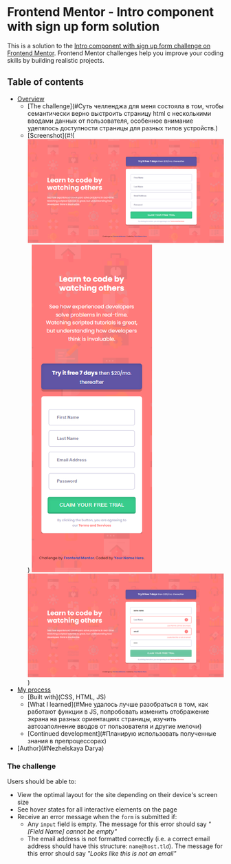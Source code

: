 # Frontend Mentor - Intro component with sign up form solution

This is a solution to the [Intro component with sign up form challenge on Frontend Mentor](https://www.frontendmentor.io/challenges/intro-component-with-signup-form-5cf91bd49edda32581d28fd1). Frontend Mentor challenges help you improve your coding skills by building realistic projects. 

## Table of contents

- [Overview](#overview)
  - [The challenge](#Суть челленджа для меня состояла в том, чтобы семантически верно выстроить страницу html с несколькими вводами данных от пользователя, особенное внимание уделялось доступности страницы для разных типов устройств.)
  - [Screenshot](#!(![screenshot](screenshot.png)) ![screenshot1](screenshot1.png) ![screenshot2](screenshot2.png))
- [My process](#my-process)
  - [Built with](CSS, HTML, JS)
  - [What I learned](#Мне удалось лучше разобраться в том, как работают функции в JS, попробовать изменить отображение экрана на разных ориентациях страницы, изучить автозаполнение вводов от пользователя и другие мелочи)
  - [Continued development](#Планирую использовать полученные знания в препроцессорах)
- [Author](#Nezhelskaya Darya)


### The challenge
Users should be able to:

- View the optimal layout for the site depending on their device's screen size
- See hover states for all interactive elements on the page
- Receive an error message when the `form` is submitted if:
  - Any `input` field is empty. The message for this error should say *"[Field Name] cannot be empty"*
  - The email address is not formatted correctly (i.e. a correct email address should have this structure: `name@host.tld`). The message for this error should say *"Looks like this is not an email"*
